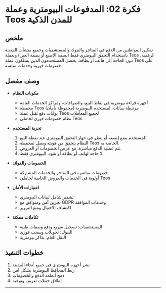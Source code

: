 # فكرة 02: المدفوعات البيومترية وعملة Teos للمدن الذكية

## ملخص
تمكين المواطنين من الدفع في المتاجر والبنوك والمستشفيات وجميع منشآت المدينة باستخدام التحقق البيومتري فقط (بصمة الإصبع أو بصمة العين) وبعملة Teos الرقمية، دون الحاجة إلى هاتف أو بطاقة. يحصل المستخدمون الذين يمتلكون عملة Teos على خصومات فورية وخدمات سلسة.

## وصف مفصل

- **مكونات النظام**
    - أجهزة قراءة بيومترية في نقاط البيع، والصرافات، ومراكز الخدمات العامة
    - محفظة Teos مرتبطة ببيانات المستخدم البيومترية (محفوظة بأمان)
    - بوابات دفع تقبل عملة Teos لجميع المعاملات
    - نظام خصومات فوري لحاملي Teos

- **تجربة المستخدم**
    1. المستخدم يضع إصبعه أو ينظر في جهاز التحقق البيومتري عند نقطة البيع.
    2. النظام يتحقق من هويته ويصل لمحفظة Teos الخاصة به.
    3. تتم عملية الدفع مباشرة، مع عرض الخصومات أو العروض.
    4. لا حاجة لهاتف أو بطاقة أو نقود، البيومتري فقط.

- **الخصومات والفوائد**
    - خصومات مباشرة في المتاجر والخدمات المشاركة
    - أولوية في الخدمات والعروض الخاصة لحاملي Teos

- **اعتبارات الأمان**
    - تشفير شامل لبيانات البيومتري
    - تخزين آمن ومتوافق مع GDPR وخدمات الموافقة
    - اكتشاف الاحتيال ومنع التزوير

- **تكاملات ممكنة**
    - المستشفيات: تسجيل سريع ودفع وصفات طبية
    - البنوك: تحويلات وسحب فوري
    - النقل العام: تذاكر بيومترية

## خطوات التنفيذ
1. نشر أجهزة البيومتري في جميع أنحاء المدينة
2. ربط المحافظ البيومترية بشكل آمن
3. دمج أنظمة الدفع والخصومات
4. إطلاق حملات تعريف وتوعية

---